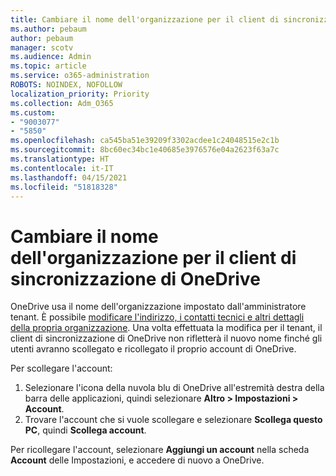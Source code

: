 ```yaml
---
title: Cambiare il nome dell'organizzazione per il client di sincronizzazione di OneDrive
ms.author: pebaum
author: pebaum
manager: scotv
ms.audience: Admin
ms.topic: article
ms.service: o365-administration
ROBOTS: NOINDEX, NOFOLLOW
localization_priority: Priority
ms.collection: Adm_O365
ms.custom:
- "9003077"
- "5850"
ms.openlocfilehash: ca545ba51e39209f3302acdee1c24048515e2c1b
ms.sourcegitcommit: 8bc60ec34bc1e40685e3976576e04a2623f63a7c
ms.translationtype: HT
ms.contentlocale: it-IT
ms.lasthandoff: 04/15/2021
ms.locfileid: "51818328"
---
```

# <a name="change-the-organization-name-for-the-onedrive-sync-client"></a>Cambiare il nome dell'organizzazione per il client di sincronizzazione di OneDrive

OneDrive usa il nome dell'organizzazione impostato dall'amministratore tenant.  È possibile [modificare l'indirizzo, i contatti tecnici e altri dettagli della propria organizzazione](https://docs.microsoft.com/microsoft-365/admin/manage/change-address-contact-and-more). Una volta effettuata la modifica per il tenant, il client di sincronizzazione di OneDrive non rifletterà il nuovo nome finché gli utenti avranno scollegato e ricollegato il proprio account di OneDrive.

Per scollegare l'account:

1. Selezionare l'icona della nuvola blu di OneDrive all'estremità destra della barra delle applicazioni, quindi selezionare **Altro > Impostazioni > Account**.
2. Trovare l'account che si vuole scollegare e selezionare **Scollega questo PC**, quindi **Scollega account**.

Per ricollegare l'account, selezionare **Aggiungi un account** nella scheda **Account** delle Impostazioni, e accedere di nuovo a OneDrive.